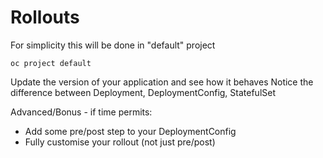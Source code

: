 # Rollouts

For simplicity this will be done in "default" project
```
oc project default
```

Update the version of your application and see how it behaves
Notice the difference between Deployment, DeploymentConfig, StatefulSet

Advanced/Bonus - if time permits:
- Add some pre/post step to your DeploymentConfig
- Fully customise your rollout (not just pre/post)
